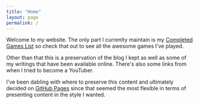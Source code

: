 ```yaml
---
title: "Home"
layout: page
permalink: /
---
```

Welcome to my website. The only part I currenlty maintain is my [Completed Games List](pages/lists/video-games-i-ve-played/) so check that out to see all the awesome games I've played.

Other than that this is a preservation of the blog I kept as well as some of my writings that have been available online. There's also some links from when I tried to become a YouTuber.

I've been dabling with where to preserve this content and ultimately decided on [GitHub Pages](https://pages.github.com) since that seemed the most flexible in terms of presenting content in the style I wanted.